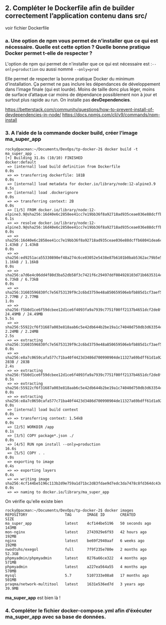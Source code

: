 ## 2. Compléter le Dockerfile afin de builder correctement l’application contenu dans src/

voir fichier Dockerfile

### a. Une option de npm vous permet de n’installer que ce qui est nécessaire. Quelle est cette option ? Quelle bonne pratique Docker permet t-elle de respecter ?

L'option de npm qui permet de n'installer que ce qui est nécessaire est :`--only=production` ou aussi nommé `--only=prod`

Elle permet de respecter la bonne pratique Docker du minimum d'installation. Ça permet ne pas inclure les dépendances de développement dans l’image finale (qui est lourde).
Moins de taille donc plus léger, moins de surface d’attaque car moins de dépendance possiblement non à jour et surtout plus rapide au run. On installe pas **devDependencies**.

https://betterstack.com/community/questions/how-to-prevent-install-of-devdependencies-in-node/
https://docs.npmjs.com/cli/v9/commands/npm-install

### 3. A l’aide de la commande docker build, créer l’image ma_super_app

```
rocky@pacman:~/Documents/DevOps/tp-docker-2$ docker build -t ma_super_app .
[+] Building 31.8s (10/10) FINISHED                                                                                                                               docker:default
 => [internal] load build definition from Dockerfile                                                                                                                        0.0s
 => => transferring dockerfile: 181B                                                                                                                                        0.0s
 => [internal] load metadata for docker.io/library/node:12-alpine3.9                                                                                                        8.5s
 => [internal] load .dockerignore                                                                                                                                           0.0s
 => => transferring context: 2B                                                                                                                                             0.0s
 => [1/5] FROM docker.io/library/node:12-alpine3.9@sha256:16d40e6c2858ee41cc7e19bb36f8a92718ad935ceae036e88dcffb68041dea6c                                                  6.1s
 => => resolve docker.io/library/node:12-alpine3.9@sha256:16d40e6c2858ee41cc7e19bb36f8a92718ad935ceae036e88dcffb68041dea6c                                                  0.0s
 => => sha256:16d40e6c2858ee41cc7e19bb36f8a92718ad935ceae036e88dcffb68041dea6c 1.43kB / 1.43kB                                                                              0.0s
 => => sha256:ed9251aca55330890ef48a274c6ce03052e5438e87b6101b0bab5362ac79b5e5 1.16kB / 1.16kB                                                                              0.0s
 => => sha256:a7d6e4c06dd4f80d3ba52db58f3c7421f6c29497ddf084928103d71b6635314c 6.73kB / 6.73kB                                                                              0.0s
 => => sha256:31603596830fc7e56753139f9c2c6bd3759e48a850659506ebfb885d1cf3aef5 2.77MB / 2.77MB                                                                              1.0s
 => => sha256:f5b0d1ce6f59dcbee12d1ce6f4093fa9a7939c7751f00ff2137b4651dcf2de8f 24.49MB / 24.49MB                                                                            5.5s
 => => sha256:55922cf6f31687a003e818aab6c5e42db644b2be19a1c74040d750db3d63354c 2.24MB / 2.24MB                                                                              2.5s
 => => extracting sha256:31603596830fc7e56753139f9c2c6bd3759e48a850659506ebfb885d1cf3aef5                                                                                   0.0s
 => => sha256:e8a7c0650cafa577c71ba40f4423d3486d700990904de11327a69bdff61d1a92 283B / 283B                                                                                  2.4s
 => => extracting sha256:f5b0d1ce6f59dcbee12d1ce6f4093fa9a7939c7751f00ff2137b4651dcf2de8f                                                                                   0.5s
 => => extracting sha256:55922cf6f31687a003e818aab6c5e42db644b2be19a1c74040d750db3d63354c                                                                                   0.0s
 => => extracting sha256:e8a7c0650cafa577c71ba40f4423d3486d700990904de11327a69bdff61d1a92                                                                                   0.0s
 => [internal] load build context                                                                                                                                           0.0s
 => => transferring context: 1.54kB                                                                                                                                         0.0s
 => [2/5] WORKDIR /app                                                                                                                                                      0.1s
 => [3/5] COPY package*.json ./                                                                                                                                             0.0s
 => [4/5] RUN npm install --only=production                                                                                                                                16.6s
 => [5/5] COPY . .                                                                                                                                                          0.0s
 => exporting to image                                                                                                                                                      0.4s
 => => exporting layers                                                                                                                                                     0.4s
 => => writing image sha256:4cf144be5196c113b2d9e759a1d71bc2d83fdae9d7edc3da7478c8fd364dc43d                                                                                0.0s
 => => naming to docker.io/library/ma_super_app 
```
On vérifie qu'elle existe bien

```
rocky@pacman:~/Documents/DevOps/tp-docker-2$ docker images
REPOSITORY                 TAG       IMAGE ID       CREATED          SIZE
ma_super_app               latest    4cf144be5196   50 seconds ago   143MB
mon-nginx                  latest    2743929e6f93   42 hours ago     192MB
nginx                      latest    be69f2940aaf   6 weeks ago      192MB
nwodtuhs/exegol            full      7f9f235e780e   2 months ago     52.3GB
phpmyadmin/phpmyadmin      latest    0276a66ce322   4 months ago     571MB
phpmyadmin                 latest    a227ea564a55   4 months ago     570MB
mysql                      5.7       5107333e08a8   17 months ago    501MB
praqma/network-multitool   latest    1631e536ed7d   3 years ago      39.9MB
```
**ma_super_app** est bien là !

### 4. Compléter le fichier docker-compose.yml afin d’éxécuter ma_super_app avec sa base de données.